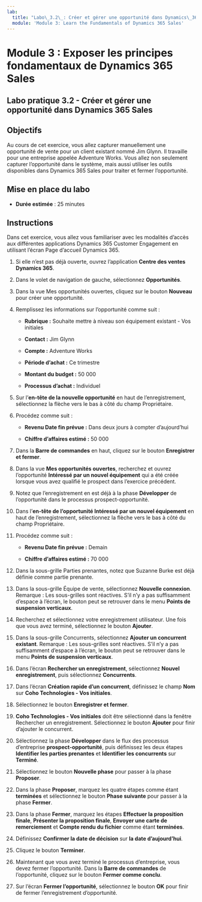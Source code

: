 ```yaml
---
lab:
  title: "Labo\_3.2\_: Créer et gérer une opportunité dans Dynamics\_365\_Sales"
  module: 'Module 3: Learn the Fundamentals of Dynamics 365 Sales'
---
```


<a name="module-3-learn-the-fundamentals-of-dynamics-365-sales"></a>Module 3 : Exposer les principes fondamentaux de Dynamics 365 Sales
========================

## <a name="practice-lab-32---create-and-manage-an-opportunity-in-dynamics-365-sales"></a>Labo pratique 3.2 - Créer et gérer une opportunité dans Dynamics 365 Sales 

## <a name="objectives"></a>Objectifs

Au cours de cet exercice, vous allez capturer manuellement une opportunité de vente pour un client existant nommé Jim Glynn. Il travaille pour une entreprise appelée Adventure Works. Vous allez non seulement capturer l’opportunité dans le système, mais aussi utiliser les outils disponibles dans Dynamics 365 Sales pour traiter et fermer l’opportunité.


## <a name="lab-setup"></a>Mise en place du labo

  - **Durée estimée** : 25 minutes

## <a name="instructions"></a>Instructions

Dans cet exercice, vous allez vous familiariser avec les modalités d’accès aux différentes applications Dynamics 365 Customer Engagement en utilisant l’écran Page d’accueil Dynamics 365. 

1. Si elle n’est pas déjà ouverte, ouvrez l’application **Centre des ventes Dynamics 365**. 

2. Dans le volet de navigation de gauche, sélectionnez  **Opportunités**. 

3. Dans la vue Mes opportunités ouvertes, cliquez sur le bouton **Nouveau** pour créer une opportunité.

4. Remplissez les informations sur l’opportunité comme suit :

    - **Rubrique :** Souhaite mettre à niveau son équipement existant - Vos initiales

    - **Contact :** Jim Glynn

    - **Compte :** Adventure Works

    - **Période d’achat :** Ce trimestre

    - **Montant du budget :** 50 000

    - **Processus d’achat :** Individuel

5. Sur l’**en-tête de la nouvelle opportunité** en haut de l’enregistrement, sélectionnez la flèche vers le bas à côté du champ Propriétaire. 

6. Procédez comme suit :

    - **Revenu Date fin prévue :** Dans deux jours à compter d’aujourd’hui

    - **Chiffre d’affaires estimé :** 50 000

7. Dans la **Barre de commandes** en haut, cliquez sur le bouton **Enregistrer et fermer**. 

8. Dans la vue **Mes opportunités ouvertes**, recherchez et ouvrez l’opportunité **Intéressé par un nouvel équipement** qui a été créée lorsque vous avez qualifié le prospect dans l’exercice précédent. 

9. Notez que l’enregistrement en est déjà à la phase **Développer** de l’opportunité dans le processus prospect-opportunité. 

10. Dans l’**en-tête de l’opportunité Intéressé par un nouvel équipement** en haut de l’enregistrement, sélectionnez la flèche vers le bas à côté du champ Propriétaire. 

11. Procédez comme suit :

    - **Revenu Date fin prévue :** Demain

    - **Chiffre d’affaires estimé :** 70 000

12. Dans la sous-grille Parties prenantes, notez que Suzanne Burke est déjà définie comme partie prenante. 

13. Dans la sous-grille Équipe de vente, sélectionnez **Nouvelle connexion**. Remarque : Les sous-grilles sont réactives. S’il n’y a pas suffisamment d’espace à l’écran, le bouton peut se retrouver dans le menu **Points de suspension verticaux**.

14. Recherchez et sélectionnez votre enregistrement utilisateur. Une fois que vous avez terminé, sélectionnez le bouton **Ajouter**. 

15. Dans la sous-grille Concurrents, sélectionnez **Ajouter un concurrent existant**. Remarque : Les sous-grilles sont réactives. S’il n’y a pas suffisamment d’espace à l’écran, le bouton peut se retrouver dans le menu **Points de suspension verticaux**.

16. Dans l’écran **Rechercher un enregistrement**, sélectionnez **Nouvel enregistrement**, puis sélectionnez **Concurrents**.

17. Dans l’écran **Création rapide d’un concurrent**, définissez le champ **Nom** sur **Coho Technologies - Vos initiales**.

18. Sélectionnez le bouton **Enregistrer et fermer**.

19. **Coho Technologies - Vos initiales** doit être sélectionné dans la fenêtre Rechercher un enregistrement. Sélectionnez le bouton **Ajouter** pour finir d’ajouter le concurrent. 

20. Sélectionnez la phase **Développer** dans le flux des processus d’entreprise **prospect-opportunité**, puis définissez les deux étapes **Identifier les parties prenantes** et **Identifier les concurrents** sur **Terminé**. 

21. Sélectionnez le bouton **Nouvelle phase** pour passer à la phase **Proposer**.

22. Dans la phase **Proposer**, marquez les quatre étapes comme étant **terminées** et sélectionnez le bouton **Phase suivante** pour passer à la phase **Fermer**. 

23. Dans la phase **Fermer**, marquez les étapes **Effectuer la proposition finale**, **Présenter la proposition finale**, **Envoyer une carte de remerciement** et **Compte rendu du fichier** comme étant **terminées**. 

24. Définissez **Confirmer la date de décision** sur **la date d’aujourd’hui**. 

25. Cliquez le bouton **Terminer**. 

26. Maintenant que vous avez terminé le processus d’entreprise, vous devez fermer l’opportunité. Dans la **Barre de commandes** de l’opportunité, cliquez sur le bouton **Fermer comme conclu**. 

27. Sur l’écran **Fermer l’opportunité**, sélectionnez le bouton **OK** pour finir de fermer l’enregistrement d’opportunité. 
